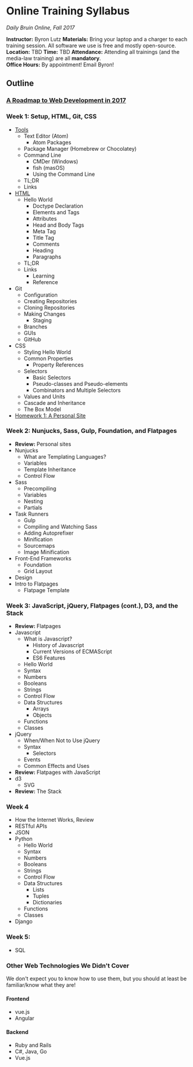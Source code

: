 # Online Training Syllabus

_Daily Bruin Online, Fall 2017_

__Instructor:__ Byron Lutz
__Materials:__ Bring your laptop and a charger to each training session. All software we use is free and mostly open-source.  
__Location:__ TBD
__Time:__ TBD
__Attendance:__ Attending all trainings (and the media-law training) are all __mandatory__.  
__Office Hours:__ By appointment! Email Byron!

## Outline

### [A Roadmap to Web Development in 2017](https://github.com/kamranahmedse/developer-roadmap)

### Week 1: Setup, HTML, Git, CSS
- [Tools](week1/tools.md)
  - Text Editor (Atom)
    - Atom Packages
  - Package Manager (Homebrew or Chocolatey)
  - Command Line
    - CMDer (Windows)
    - fish (masOS)
    - Using the Command Line
  - TL;DR
  - Links
- [HTML](week1/html.md)
  - Hello World
    - Doctype Declaration
    - Elements and Tags
    - Attributes
    - Head and Body Tags
    - Meta Tag
    - Title Tag
    - Comments
    - Heading
    - Paragraphs
  - TL;DR
  - Links
    - Learning
    - Reference
- Git
  - Configuration
  - Creating Repositories
  - Cloning Repositories
  - Making Changes
    - Staging
  - Branches
  - GUIs
  - GitHub
- CSS
  - Styling Hello World
  - Common Properties
    - Property References
  - Selectors
    - Basic Selectors
    - Pseudo-classes and Pseudo-elements
    - Combinators and Multiple Selectors
  - Values and Units
  - Cascade and Inheritance
  - The Box Model
- [Homework 1: A Personal Site](week1/homework1.md)



### Week 2: Nunjucks, Sass, Gulp, Foundation, and Flatpages
- __Review:__ Personal sites
- Nunjucks
  - What are Templating Languages?
  - Variables
  - Template Inheritance
  - Control Flow
- Sass
  - Precompiling
  - Variables
  - Nesting
  - Partials
- Task Runners
  - Gulp
  - Compiling and Watching Sass
  - Adding Autoprefixer
  - Minification
  - Sourcemaps
  - Image Minification
- Front-End Frameworks
  - Foundation
  - Grid Layout
- Design
- Intro to Flatpages
  - Flatpage Template

### Week 3: JavaScript, jQuery, Flatpages (cont.), D3, and the Stack
- __Review:__ Flatpages
- Javascript
  - What is Javascript?
    - History of Javascript
    - Current Versions of ECMAScript
    - ES6 Features
  - Hello World
  - Syntax
  - Numbers
  - Booleans
  - Strings
  - Control Flow
  - Data Structures
    - Arrays
    - Objects
  - Functions
  - Classes
- jQuery
  - When/When Not to Use jQuery
  - Syntax
    - Selectors
  - Events
  - Common Effects and Uses
- __Review:__ Flatpages with JavaScript
- d3
  - SVG
- __Review:__ The Stack

### Week 4
- How the Internet Works, Review
- RESTful APIs
- JSON
- Python
  - Hello World
  - Syntax
  - Numbers
  - Booleans
  - Strings
  - Control Flow
  - Data Structures
    - Lists
    - Tuples
    - Dictionaries
  - Functions
  - Classes
- Django


### Week 5:
- SQL


### Other Web Technologies We Didn't Cover
We don't expect you to know how to use them, but you should at least be familiar/know what they are!

#### Frontend
- vue.js
- Angular

#### Backend
- Ruby and Rails
- C#, Java, Go
- Vue.js

